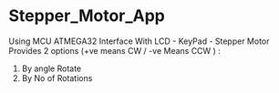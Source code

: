 # Stepper_Motor_App
Using MCU ATMEGA32 
Interface With LCD - KeyPad - Stepper Motor 
Provides 2 options (+ve means CW / -ve Means CCW ) :
1. By angle Rotate 
2. By No of Rotations 
